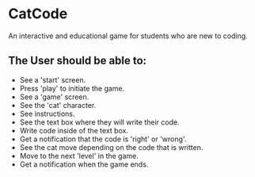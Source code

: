 # CatCode

An interactive and educational game for students who are new to coding.

## The User should be able to:

* See a 'start' screen.
* Press 'play' to initiate the game.
* See a 'game' screen.
* See the 'cat' character.
* See instructions.
* See the text box where they will write their code.
* Write code inside of the text box.
* Get a notification that the code is 'right' or 'wrong'.
* See the cat move depending on the code that is written.
* Move to the next 'level' in the game.
* Get a notification when the game ends.


